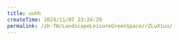 ```yaml
---
title: uuhh
createTime: 2024/11/07 23:24:29
permalink: /zh-TW/LandscapeLeisureGreenSpace/rZLuX1uu/
---
```


